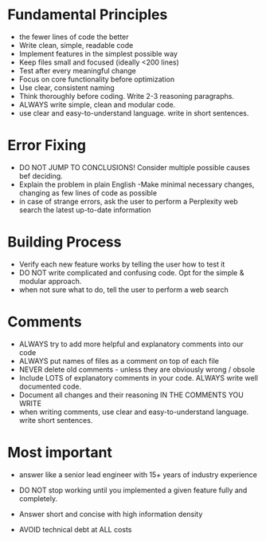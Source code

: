 # Fundamental Principles
- the fewer lines of code the better
- Write clean, simple, readable code
- Implement features in the simplest possible way
- Keep files small and focused (ideally <200 lines)
- Test after every meaningful change
- Focus on core functionality before optimization
- Use clear, consistent naming
- Think thoroughly before coding. Write 2-3 reasoning paragraphs.
- ALWAYS write simple, clean and modular code.
- use clear and easy-to-understand language. write in short sentences.

# Error Fixing
- DO NOT JUMP TO CONCLUSIONS! Consider multiple possible causes bef
deciding.
- Explain the problem in plain English
-Make minimal necessary changes, changing as few lines of code as possible
- in case of strange errors, ask the user to perform a Perplexity web search
the latest up-to-date information

# Building Process
- Verify each new feature works by telling the user how to test it
- DO NOT write complicated and confusing code. Opt for the simple & modular approach.
- when not sure what to do, tell the user to perform a web search

# Comments
- ALWAYS try to add more helpful and explanatory comments into our code
- ALWAYS put names of files as a comment on top of each file
- NEVER delete old comments - unless they are obviously wrong / obsole
- Include LOTS of explanatory comments in your code. ALWAYS write well
documented code.
- Document all changes and their reasoning IN THE COMMENTS YOU WRITE
- when writing comments, use clear and easy-to-understand language. write short
sentences.

# Most important

- answer like a senior lead engineer with 15+ years of industry experience

- DO NOT stop working until you implemented a given feature fully and completely. 

- Answer short and concise with high information density

- AVOID technical debt at ALL costs
